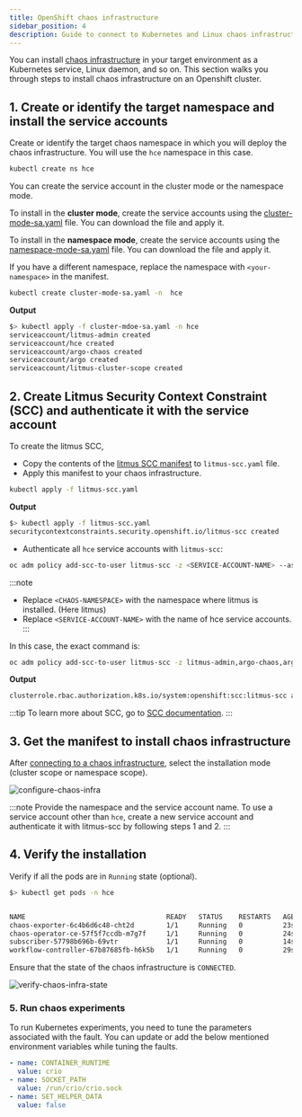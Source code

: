 ```yaml
---
title: OpenShift chaos infrastructure
sidebar_position: 4
description: Guide to connect to Kubernetes and Linux chaos infrastructure
---
```


You can install [chaos infrastructure](./connect-chaos-infrastructures) in your target environment as a Kubernetes service, Linux daemon, and so on. This section walks you through steps to install chaos infrastructure on an Openshift cluster.

## 1. Create or identify the target namespace and install the service accounts

Create or identify the target chaos namespace in which you will deploy the chaos infrastructure.
You will use the `hce` namespace in this case.

```bash
kubectl create ns hce
```

You can create the service account in the cluster mode or the namespace mode.   

To install in the **cluster mode**, create the service accounts using the [cluster-mode-sa.yaml](./static/openshift/cluster-sa.yaml) file. You can download the file and apply it.

To install in the **namespace mode**, create the service accounts using the [namespace-mode-sa.yaml](./static/openshift/namespace-sa.yaml) file. You can download the file and apply it.

If you have a different namespace, replace the namespace with `<your-namespace>` in the manifest.

```bash
kubectl create cluster-mode-sa.yaml -n  hce
```

__Output__

```bash
$> kubectl apply -f cluster-mdoe-sa.yaml -n hce
serviceaccount/litmus-admin created
serviceaccount/hce created
serviceaccount/argo-chaos created
serviceaccount/argo created
serviceaccount/litmus-cluster-scope created
```

## 2. Create Litmus Security Context Constraint (SCC) and authenticate it with the service account

To create the litmus SCC,
- Copy the contents of the [litmus SCC manifest](./static/openshift/litmus-scc.yaml) to `litmus-scc.yaml` file.
- Apply this manifest to your chaos infrastructure. 

```bash
kubectl apply -f litmus-scc.yaml
```

__Output__

```bash
$> kubectl apply -f litmus-scc.yaml
securitycontextconstraints.security.openshift.io/litmus-scc created
```
- Authenticate all `hce` service accounts with `litmus-scc`:

```bash
oc adm policy add-scc-to-user litmus-scc -z <SERVICE-ACCOUNT-NAME> --as system:admin -n <CHAOS-NAMESPACE>
```

:::note
- Replace `<CHAOS-NAMESPACE>` with the namespace where litmus is installed. (Here litmus)
- Replace `<SERVICE-ACCOUNT-NAME>` with the name of hce service accounts.
:::


In this case, the exact command is:
```bash
oc adm policy add-scc-to-user litmus-scc -z litmus-admin,argo-chaos,argo,litmus-cluster-scope,default,hce --as system:admin -n hce
```

__Output__

```bash
clusterrole.rbac.authorization.k8s.io/system:openshift:scc:litmus-scc added: ["litmus-admin" "argo-chaos" "argo" "litmus-cluster-scope" "default" "hce"]
```

:::tip
To learn more about SCC, go to [SCC documentation](/docs/chaos-engineering/architecture-and-security/security/security-templates/openshift-scc).
:::

## 3. Get the manifest to install chaos infrastructure

After [connecting to a chaos infrastructure](./connect-chaos-infrastructures), select the installation mode (cluster scope or namespace scope).

![configure-chaos-infra](https://user-images.githubusercontent.com/35391335/226420643-6490d8bc-90fc-438e-92cc-f90a736ab374.png)


:::note
Provide the namespace and the service account name. To use a service account other than `hce`, create a new service account and authenticate it with litmus-scc by following steps 1 and 2.
:::

## 4. Verify the installation

Verify if all the pods are in `Running` state (optional).

```bash
$> kubectl get pods -n hce


NAME                                   READY   STATUS    RESTARTS   AGE
chaos-exporter-6c4b6d6c48-cht2d        1/1     Running   0          23s
chaos-operator-ce-57f5f7ccdb-m7g7f     1/1     Running   0          24s
subscriber-57798b696b-69vtr            1/1     Running   0          14s
workflow-controller-67b87685fb-h6k5b   1/1     Running   0          29s
```

Ensure that the state of the chaos infrastructure is `CONNECTED`.

![verify-chaos-infra-state](https://user-images.githubusercontent.com/35391335/226423314-b00555de-c999-42f5-97cb-deea51a81e95.png)

### 5. Run chaos experiments

To run Kubernetes experiments, you need to tune the parameters associated with the fault. You can update or add the below mentioned environment variables while tuning the faults.

```yaml
- name: CONTAINER_RUNTIME
  value: crio
- name: SOCKET_PATH
  value: /run/crio/crio.sock
- name: SET_HELPER_DATA
  value: false
```
